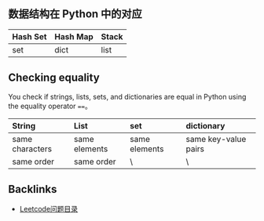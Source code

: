 <!-- TOC -->

<!-- /TOC -->

## 数据结构在 Python 中的对应

| Hash Set | Hash Map | Stack |
| :--- | :--- |:--- |
| set | dict | list|


## Checking equality

You check if strings, lists, sets, and dictionaries are equal in Python using the equality operator `==`。

| String | List | set | dictionary |
|:--- | :--- | :--- |:--- |
| same characters | same elements | same elements | same key-value pairs |
| same order | same order | \ | \ |

## Backlinks
- [Leetcode问题目录](Leetcode问题目录.md)